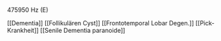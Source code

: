 475950 Hz (E)

[[Dementia]]
[[Follikulären Cyst]]
[[Frontotemporal Lobar Degen.]]
[[Pick-Krankheit]]
[[Senile Dementia paranoide]]